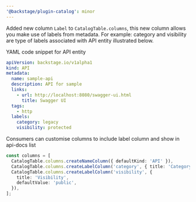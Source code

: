 ```yaml
---
'@backstage/plugin-catalog': minor
---
```


Added new column `Label` to `CatalogTable.columns`, this new column allows you make use of labels from metadata.
For example: category and visibility are type of labels associated with API entity illustrated below.

YAML code snippet for API entity

```yaml
apiVersion: backstage.io/v1alpha1
kind: API
metadata:
  name: sample-api
  description: API for sample
  links:
    - url: http://localhost:8080/swagger-ui.html
      title: Swagger UI
  tags:
    - http
  labels:
    category: legacy
    visibility: protected
```

Consumers can customise columns to include label column and show in api-docs list

```typescript
const columns = [
  CatalogTable.columns.createNameColumn({ defaultKind: 'API' }),
  CatalogTable.columns.createLabelColumn('category', { title: 'Category' }),
  CatalogTable.columns.createLabelColumn('visibility', {
    title: 'Visibility',
    defaultValue: 'public',
  }),
];
```
